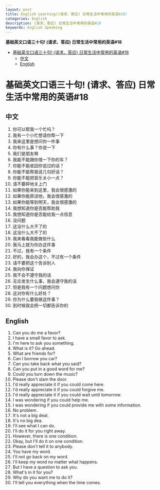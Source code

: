 ```yaml
---
layout: post
title: English Learning((请求、答应) 日常生活中常用的英语#18)
categories: English
description: (请求、答应) 日常生活中常用的英语#18
keywords: English Speaking
---
```


<!-- START doctoc generated TOC please keep comment here to allow auto update -->
<!-- DON'T EDIT THIS SECTION, INSTEAD RE-RUN doctoc TO UPDATE -->
**基础英文口语三十句! (请求、答应) 日常生活中常用的英语#18**

- [基础英文口语三十句! (请求、答应) 日常生活中常用的英语#18](#%E5%9F%BA%E7%A1%80%E8%8B%B1%E6%96%87%E5%8F%A3%E8%AF%AD%E4%B8%89%E5%8D%81%E5%8F%A5-%E8%AF%B7%E6%B1%82%E7%AD%94%E5%BA%94-%E6%97%A5%E5%B8%B8%E7%94%9F%E6%B4%BB%E4%B8%AD%E5%B8%B8%E7%94%A8%E7%9A%84%E8%8B%B1%E8%AF%AD18)
  - [中文](#%E4%B8%AD%E6%96%87)
  - [English](#english)

<!-- END doctoc generated TOC please keep comment here to allow auto update -->

# 基础英文口语三十句! (请求、答应) 日常生活中常用的英语#18

## 中文
1. 你可以帮我一个忙吗？
2. 我有一个小忙想请你帮一下
3. 我来这里是想问你一件事
4. 你有什么事？你说一下
5. 我们是朋友嘛
6. 我能不能跟你借一下你的车？
7. 你能不能收回你说过的话？
8. 你能不能帮我说几句好话？
9. 你能不能把音乐关小一点？
10. 请不要砰地关上门
11. 如果你能来到这里，我会很感激的
12. 如果你能原谅他，我会很感激的
13. 如果你能等到明天，我会很感激的
14. 我想知道你是否能帮助我
15. 我想知道你是否能给我一点信息
16. 没问题
17. 这没什么大不了的
18. 这没什么大不了的
19. 我来看看我能做些什么
20. 我马上就为你办这件事
21. 不过，我有一个条件
22. 好的，我会办这个，不过有一个条件
23. 请不要把这个告诉别人
24. 我向你保证
25. 我不会不遵守我的话
26. 无论发生什么事，我会遵守我的话
27. 但是我有一个问题想问你
28. 这对你有什么好处？
29. 你为什么要我做这件事？
30. 到时候我会把一切都告诉你的


## English
1. Can you do me a favor?
2. I have a small favor to ask.
3. I'm here to ask you something.
4. What is it? Go ahead.
5. What are friends for?
6. Can I borrow you car?
7. Can you take back what you said?
8. Can you put in a good word for me?
9. Could you turn down the music?
10. Please don't slam the door.
11. I'd really appreciate it if you could come here.
12. I'd really appreciate it if you could forgive me.
13. I'd really appreciate it if you could wait until tomorrow.
14. I was wondering if you could help me.
15. I was wondering if you could provide me with some information.
16. No problem.
17. It's not a big deal.
18. It's no big dea.
19. I'll see what I can do.
20. I'll do it for you right away.
21. However, there is one condition.
22. Okay, but I'll do it on one condition.
23. Please don't tell it to anybody.
24. You have my word.
25. I'll not go back on my word.
26. I'll keep my word no matter what happens.
27. But I have a question to ask you.
28. What's in it for you?
29. Why do you want me to do it?
30. I'll tell you everything when the time comes.




